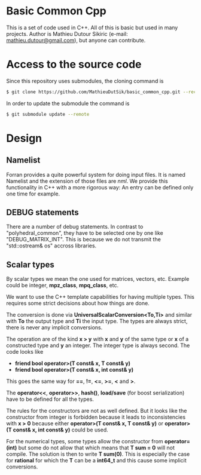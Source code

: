 # Basic Common Cpp

This is a set of code used in C++. All of this is basic but used in many projects.
Author is Mathieu Dutour Sikiric (e-mail: mathieu.dutour@gmail.com), but anyone
can contribute.


# Access to the source code

Since this repository uses submodules, the cloning command is

```sh
$ git clone https://github.com/MathieuDutSik/basic_common_cpp.git --recursive
```

In order to update the submodule the command is
```sh
$ git submodule update --remote
```

# Design

## Namelist

Forran provides a quite powerful system for doing input files. It is named Namelist
and the extension of those files are *nml*. We provide this functionality in C++ with
a more rigorous way: An entry can be defined only one time for example.

## DEBUG statements

There are a number of debug statements. In contrast to "polyhedral_common", they have
to be selected one by one like "DEBUG_MATRIX_INT". This is because we do not
transmit the "std::ostream& os" accross libraries.

## Scalar types

By scalar types we mean the one used for matrices, vectors, etc. Example could be integer,
**mpz_class**, **mpq_class**, etc.

We want to use the C++ template capabilities for having multiple types. This requires
some strict decisions about how things are done.

The conversion is done via **UniversalScalarConversion<To,Ti>** and similar with **To** the
output type and **Ti** the input type. The types are always strict, there is never any
implicit conversions.

The operation are of the kind **x > y** with **x** and **y** of the same type or **x** of
a constructed type and **y** an integer. The integer type is always second. The code
looks like
* **friend bool operator>(T const& x, T const& y)**
* **friend bool operator>(T const& x, int const& y)**

This goes the same way for **==**, **!=**, **<=**, **>=**, **<** and **>**.

The **operator<<**, **operator>>**, **hash()**, **load/save** (for boost serialization) have
to be defined for all the types.

The rules for the constructors are not as well defined. But it looks like the constructor
from integer is forbidden because it leads to inconsistencies with **x > 0** because
either **operator>(T const& x, T const& y)** or **operator>(T const& x, int const& y)** could be used.

For the numerical types, some types allow the constructor from **operator=(int)** but some do not allow
that which means that **T sum = 0** will not compile. The solution is then to write **T sum(0)**.
This is especially the case for **rational<T>** for which the **T** can be a **int64_t** and this cause
some implicit conversions.
